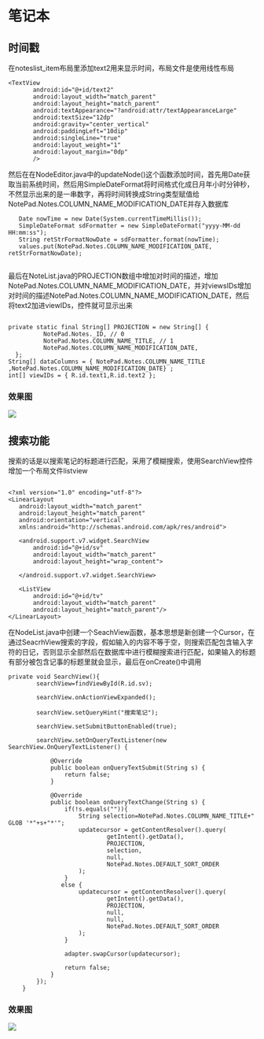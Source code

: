 # 笔记本
## 时间戳
 在noteslist_item布局里添加text2用来显示时间，布局文件是使用线性布局
 
 ```
 <TextView
        android:id="@+id/text2"
        android:layout_width="match_parent"
        android:layout_height="match_parent"
        android:textAppearance="?android:attr/textAppearanceLarge"
        android:textSize="12dp"
        android:gravity="center_vertical"
        android:paddingLeft="10dip"
        android:singleLine="true"
        android:layout_weight="1"
        android:layout_margin="0dp"
        />
   ```
      
     
  然后在在NodeEditor.java中的updateNode()这个函数添加时间，首先用Date获取当前系统时间，然后用SimpleDateFormat将时间格式化成日月年小时分钟秒，不然显示出来的是一串数字，再将时间转换成String类型赋值给NotePad.Notes.COLUMN_NAME_MODIFICATION_DATE并存入数据库
  
  ```
     Date nowTime = new Date(System.currentTimeMillis());
     SimpleDateFormat sdFormatter = new SimpleDateFormat("yyyy-MM-dd HH:mm:ss");
     String retStrFormatNowDate = sdFormatter.format(nowTime);
     values.put(NotePad.Notes.COLUMN_NAME_MODIFICATION_DATE, retStrFormatNowDate);
     
  ```
  
  最后在NoteList.java的PROJECTION数组中增加对时间的描述，增加 NotePad.Notes.COLUMN_NAME_MODIFICATION_DATE，并对viewsIDs增加对时间的描述NotePad.Notes.COLUMN_NAME_MODIFICATION_DATE，然后将text2加进viewIDs，控件就可显示出来
  
  ```
  
  private static final String[] PROJECTION = new String[] {
            NotePad.Notes._ID, // 0
            NotePad.Notes.COLUMN_NAME_TITLE, // 1
            NotePad.Notes.COLUMN_NAME_MODIFICATION_DATE,
    };
 String[] dataColumns = { NotePad.Notes.COLUMN_NAME_TITLE ,NotePad.Notes.COLUMN_NAME_MODIFICATION_DATE} ;
 int[] viewIDs = { R.id.text1,R.id.text2 };

  ```

### 效果图
<image src="https://github.com/xiezhenqun/Android/blob/master/NotePad-master/screen/time.png">
 
 ## 搜索功能
 搜索的话是以搜索笔记的标题进行匹配，采用了模糊搜索，使用SearchView控件
 增加一个布局文件listview
 
 ```
 
 <?xml version="1.0" encoding="utf-8"?>
<LinearLayout
    android:layout_width="match_parent"
    android:layout_height="match_parent"
    android:orientation="vertical"
    xmlns:android="http://schemas.android.com/apk/res/android">

    <android.support.v7.widget.SearchView
        android:id="@+id/sv"
        android:layout_width="match_parent"
        android:layout_height="wrap_content">

    </android.support.v7.widget.SearchView>

    <ListView
        android:id="@+id/tv"
        android:layout_width="match_parent"
        android:layout_height="match_parent"/>
</LinearLayout>

```

在NodeList.java中创建一个SeachView函数，基本思想是新创建一个Cursor，在通过SeacrhView搜索的字段，假如输入的内容不等于空，则搜索匹配包含输入字符的日记，否则显示全部然后在数据库中进行模糊搜索进行匹配，如果输入的标题有部分被包含记事的标题里就会显示，最后在onCreate()中调用

```
private void SearchView(){
        searchView=findViewById(R.id.sv);
        
        searchView.onActionViewExpanded();
        
        searchView.setQueryHint("搜索笔记");
        
        searchView.setSubmitButtonEnabled(true);
        
        searchView.setOnQueryTextListener(new SearchView.OnQueryTextListener() {
            
            @Override
            public boolean onQueryTextSubmit(String s) {
                return false;
            }
            
            @Override
            public boolean onQueryTextChange(String s) {
                if(!s.equals("")){
                    String selection=NotePad.Notes.COLUMN_NAME_TITLE+" GLOB '*"+s+"*'";
                    updatecursor = getContentResolver().query(
                            getIntent().getData(),            
                            PROJECTION,                      
                            selection,                             
                            null,                             
                            NotePad.Notes.DEFAULT_SORT_ORDER  
                    );
                }
               else {
                    updatecursor = getContentResolver().query(
                            getIntent().getData(),            
                            PROJECTION,                       
                            null,                             
                            null,                             
                            NotePad.Notes.DEFAULT_SORT_ORDER  
                    );
                }
                
                adapter.swapCursor(updatecursor);
               
                return false;
            }
        });
    }

```

### 效果图
<image src="https://github.com/xiezhenqun/Android/blob/master/NotePad-master/screen/SB~V%25XM%7DMHSRZPQIYIZU%5D~9.png">
